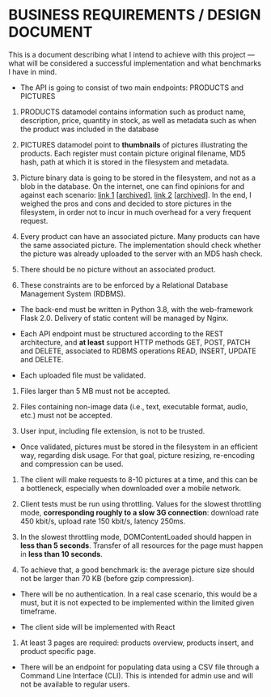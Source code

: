# BUSINESS REQUIREMENTS / DESIGN DOCUMENT

This is a document describing what I intend to achieve with this project — what will be considered a successful implementation and what benchmarks I have in mind.

- The API is going to consist of two main endpoints: PRODUCTS and PICTURES

1. PRODUCTS datamodel contains information such as product name, description, price, quantity in stock, as well as metadata such as when the product was included in the database

2. PICTURES datamodel point to **thumbnails** of pictures illustrating the products. Each register must contain picture original filename, MD5 hash, path at which it is stored in the filesystem and metadata.

3. Picture binary data is going to be stored in the filesystem, and not as a blob in the database. On the internet, one can find opinions for and against each scenario: [link 1](https://wiki.postgresql.org/wiki/BinaryFilesInDB) \[[archived](https://archive.md/WewFO)\], [link 2](https://stackoverflow.com/questions/3748/storing-images-in-db-yea-or-nay) \[[archived](https://archive.md/oVqVi)\]. In the end, I weighed the pros and cons and decided to store pictures in the filesystem, in order not to incur in much overhead for a very frequent request.

4. Every product can have an associated picture. Many products can have the same associated picture. The implementation should check whether the picture was already uploaded to the server with an MD5 hash check.

5. There should be no picture without an associated product.

6. These constraints are to be enforced by a Relational Database Management System (RDBMS).

- The back-end must be written in Python 3.8, with the web-framework Flask 2.0. Delivery of static content will be managed by Nginx.

- Each API endpoint must be structured according to the REST architecture, and **at least** support HTTP methods GET, POST, PATCH and DELETE, associated to RDBMS operations READ, INSERT, UPDATE and DELETE.

- Each uploaded file must be validated.

1. Files larger than 5 MB must not be accepted.

2. Files containing non-image data (i.e., text, executable format, audio, etc.) must not be accepted.

3. User input, including file extension, is not to be trusted.

- Once validated, pictures must be stored in the filesystem in an efficient way, regarding disk usage. For that goal, picture resizing, re-encoding and compression can be used.

1. The client will make requests to 8-10 pictures at a time, and this can be a bottleneck, especially when downloaded over a mobile network.

2. Client tests must be run using throttling. Values for the slowest throttling mode, **corresponding roughly to a slow 3G connection**: download rate 450 kbit/s, upload rate 150 kbit/s, latency 250ms.

3. In the slowest throttling mode, DOMContentLoaded should happen in **less than 5 seconds**. Transfer of all resources for the page must happen in **less than 10 seconds**.

4. To achieve that, a good benchmark is: the average picture size should not be larger than 70 KB (before gzip compression).

- There will be no authentication. In a real case scenario, this would be a must, but it is not expected to be implemented within the limited given timeframe.

- The client side will be implemented with React

1. At least 3 pages are required: products overview, products insert, and product specific page.

- There will be an endpoint for populating data using a CSV file through a Command Line Interface (CLI). This is intended for admin use and will not be available to regular users.
